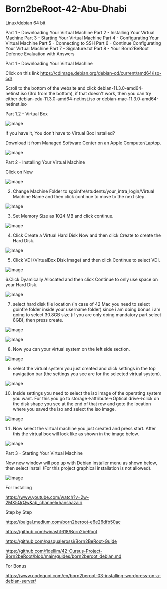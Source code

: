 # Born2beRoot-42-Abu-Dhabi
Linux/debian 64 bit

Part 1 - Downloading Your Virtual Machine
Part 2 - Installing Your Virtual Machine
Part 3 - Starting Your Virtual Machine
Part 4 - Configurating Your Virtual Machine
Part 5 - Connecting to SSH
Part 6 - Continue Configurating Your Virtual Machine
Part 7 - Signature.txt
Part 8 - Your Born2BeRoot Defence Evaluation with Answers

Part 1 - Downloading Your Virtual Machine

Click on this link https://cdimage.debian.org/debian-cd/current/amd64/iso-cd/

Scroll to the bottom of the website and click debian-11.3.0-amd64-netinst.iso (3rd from the bottom), if that doesn't work, then you can try either debian-edu-11.3.0-amd64-netinst.iso or debian-mac-11.3.0-amd64-netinst.iso

Part 1.2 - Virtual Box

![image](https://user-images.githubusercontent.com/94931048/186001298-4a19f10f-a7a5-490a-87df-f637769a8f9d.png)

If you have it, You don't have to Virtual Box Installed?

Download it from Managed Software Center on an Apple Computer/Laptop.

![image](https://user-images.githubusercontent.com/94931048/186001483-0c5289e7-208f-47ed-aa99-a6bc4889c9f7.png)

Part 2 - Installing Your Virtual Machine

Click on New

![image](https://user-images.githubusercontent.com/94931048/186001582-0a35b177-3946-4218-ac36-f01ca4c86b98.png)

2. Change Machine Folder to sgoinfre/students/your_intra_login/Virtual Machine Name and then click continue to move to the next step.

![image](https://user-images.githubusercontent.com/94931048/186001692-b64c5a56-772d-41f5-988b-b6368a183549.png)

3. Set Memory Size as 1024 MB and click continue.

![image](https://user-images.githubusercontent.com/94931048/186001786-ea0edfce-5ca5-4d96-92de-e8929ef883ac.png)

4. Click Create a Virtual Hard Disk Now and then click Create to create the Hard Disk.

![image](https://user-images.githubusercontent.com/94931048/186001896-ccbe75da-aaed-4437-ba93-c9453e2edec1.png)

5. Click VDI (VirtualBox Disk Image) and then click Continue to select VDI.

![image](https://user-images.githubusercontent.com/94931048/186002748-07402522-150e-4edc-be68-20d7b2822cf1.png)

6.Click Dyamically Allocated and then click Continue to only use space on your Hard Disk.

![image](https://user-images.githubusercontent.com/94931048/186002831-cea4e16b-856a-46c0-8a43-a2948fff76a5.png)

7. select hard disk file location (in case of 42 Mac you need to select goinfre folder inside your username folder) since i am doing bonus i am going to select 30.8GB size (if you are only doing mandatory part select 8GB), then press create.

![image](https://user-images.githubusercontent.com/94931048/186003742-7d445e51-eaab-48be-9b74-7143606c3841.png)

![image](https://user-images.githubusercontent.com/94931048/186003766-7803042a-d9fc-40ab-8399-62c24526d6c2.png)

8. Now you can your virtual system on the left side section.

![image](https://user-images.githubusercontent.com/94931048/186003952-c432d1d5-a1ce-4186-a1ac-9c5125f2101c.png)

9. select the virtual system you just created and click settings in the top navigation bar (the settings you see are for the selected virtual system).

![image](https://user-images.githubusercontent.com/94931048/186004899-600ac83e-cf71-48ba-a76f-b5b9216a1c9f.png)

10. Inside settings you need to select the iso image of the operating system you want. For this you go to storage->attribute->Optical drive->click on the disk shape you see at the end of that row and goto the location where you saved the iso and select the iso image.

![image](https://user-images.githubusercontent.com/94931048/186005033-5ca4a6cc-ace6-4dd2-bc00-0c464aea824b.png)

11. Now select the virtual machine you just created and press start. After this the virtual box will look like as shown in the image below.

![image](https://user-images.githubusercontent.com/94931048/186005714-05f87ccb-4f30-44ec-922e-bc04c1fd977a.png)

Part 3 - Starting Your Virtual Machine

Now new window will pop up with Debian installer menu as shown below, then select install (For this project graphical installation is not allowed).

![image](https://user-images.githubusercontent.com/94931048/186006013-dbcda0f1-5945-45da-9b70-3166b393ee30.png)



For Installing

https://www.youtube.com/watch?v=2w-2MX5QrQw&ab_channel=hanshazairi

Step by Step

https://baigal.medium.com/born2beroot-e6e26dfb50ac

https://github.com/winash1618/Born2beRoot

https://github.com/pasqualerossi/Born2BeRoot-Guide

https://github.com/fidellim/42-Cursus-Project-Born2beRoot/blob/main/guides/born2beroot_debian.md

For Bonus

https://www.codequoi.com/en/born2beroot-03-installing-wordpress-on-a-debian-server/
